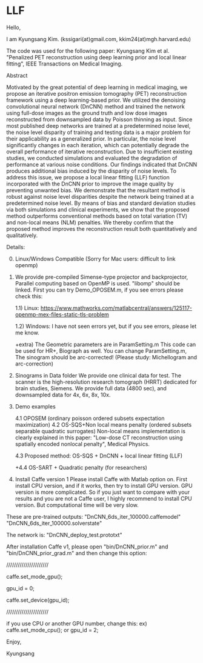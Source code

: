 # LLF

Hello,

I am Kyungsang Kim. (kssigari(at)gmail.com, kkim24(at)mgh.harvard.edu) 

The code was used for the following paper: 
Kyungsang Kim et al. "Penalized PET reconstruction using deep learning prior and local linear fitting", IEEE Transactions on Medical Imaging.

Abstract

Motivated by the great potential of deep learning in medical imaging, we propose an iterative positron emission tomography (PET) reconstruction framework using a deep learning-based prior. We utilized the denoising convolutional neural network (DnCNN) method and trained the network using full-dose images as the ground truth and low dose images reconstructed from downsampled data by Poisson thinning as input. Since most published deep networks are trained at a predetermined noise level, the noise level disparity of training and testing data is a major problem for their applicability as a generalized prior. In particular, the noise level significantly changes in each iteration, which can potentially degrade the overall performance of iterative reconstruction. Due to insufficient existing studies, we conducted simulations and evaluated the degradation of performance at various noise conditions. Our findings indicated that DnCNN produces additional bias induced by the disparity of noise levels. To address this issue, we propose a local linear fitting (LLF) function incorporated with the DnCNN prior to improve the image quality by preventing unwanted bias. We demonstrate that the resultant method is robust against noise level disparities despite the network being trained at a predetermined noise level. By means of bias and standard deviation studies via both simulations and clinical experiments, we show that the proposed method outperforms conventional methods based on total variation (TV) and non-local means (NLM) penalties. We thereby confirm that the proposed method improves the reconstruction result both quantitatively and qualitatively.

Details:

0. Linux/Windows Compatible (Sorry for Mac users: difficult to link openmp)

1. We provide pre-compiled Simense-type projector and backprojector,
Parallel computing based on OpenMP is used. "libomp" should be linked.
First you can try Demo_OPOSEM.m, if you see errors please check this:

    1.1) Linux:
    https://www.mathworks.com/matlabcentral/answers/125117-openmp-mex-files-static-tls-problem

    1.2) Windows:
    I have not seen errors yet, but if you see errors, please let me know.

    +extra) The Geometric parameters are in ParamSetting.m
            This code can be used for HR+, Biograph as well.
            You can change ParamSetting.m, 
            The sinogram should be arc-corrected! 
            (Please study: Michellogram and arc-correction)


2. Sinograms in Data folder
We provide one clinical data for test.
The scanner is the high-resolution research tomograph (HRRT) dedicated for brain studies, Siemens.
We provide full data (4800 sec), and downsampled data for 4x, 6x, 8x, 10x. 


3. Demo examples

    4.1 OPOSEM (ordinary poisson ordered subsets expectation maximization)
    4.2 OS-SQS+Non local means penalty (ordered subsets separable quadratic surrogates)
        Non-local means implementation is clearly explained in this paper:
        "Low-dose CT reconstruction using spatially encoded nonlocal penalty", Medical Physics.

    4.3 Proposed method: OS-SQS + DnCNN + local linear fitting (LLF)

    +4.4 OS-SART + Quadratic penalty (for researchers)


4. Install Caffe version 1
Please install Caffe with Matlab option on. 
First install CPU version, and if it works, then try to install GPU version.
GPU version is more complicated. So if you just want to compare with your results and you are not a Caffe user,
I highly recommend to install CPU version. But computational time will be very slow.

These are pre-trained outputs:
"DnCNN_6ds_iter_100000.caffemodel"
"DnCNN_6ds_iter_100000.solverstate"

The network is:
"DnCNN_deploy_test.prototxt"

After installation Caffe v1,
please open "bin/DnCNN_prior.m" and "bin/DnCNN_prior_grad.m"
and then change this option:

//////////////////////

caffe.set_mode_gpu();

gpu_id = 0;

caffe.set_device(gpu_id);

//////////////////////

if you use CPU or another GPU number, change this:
ex) caffe.set_mode_cpu();
or gpu_id = 2;

Enjoy,

Kyungsang






















